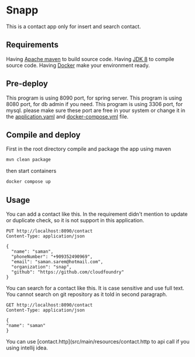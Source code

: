 # Snapp

This is a contact app only for insert and search contact.

## Requirements

Having [Apache maven](https://maven.apache.org/) to build source code.
Having [JDK 8](https://openjdk.java.net/install/) to compile source code.
Having [Docker](https://docs.docker.com/install/) make your environment ready.

## Pre-deploy
This program is using 8090 port, for spring server.
This program is using 8080 port, for db admin if you need.
This program is using 3306 port, for mysql.
please make sure these port are free in your system or change it in the [application.yaml](src/main/resources/application.yaml) and [docker-compose.yml](docker-compose.yml) file.

## Compile and deploy
First in the root directory
compile and package the app using maven
```bash
mvn clean package
```
then start containers
```bash
docker compose up
```
## Usage

You can add a contact like this. In the requirement didn't mention to update or duplicate check, so it is not support in this application.
```http request
PUT http://localhost:8090/contact
Content-Type: application/json

{
  "name": "saman",
  "phoneNumber": "+909352490969",
  "email": "saman.sarem@hotmail.com",
  "organization": "snap",
  "github": "https://github.com/cloudfoundry"
}
```
You can search for a contact like this. It is case sensitive and use full text. You cannot search on git repository as it told in second paragraph.
```http request
GET http://localhost:8090/contact
Content-Type: application/json

{
"name": "saman"
}
```
You can use [contact.http](src/main/resources/contact.http to api call if you using intellij idea.
